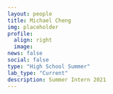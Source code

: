```yaml
---
layout: people
title: Michael Cheng
img: placeholder
profile:
  align: right
  image:
news: false
social: false
type: "High School Summer"
lab_type: "Current"
description: Summer Intern 2021
---
```

